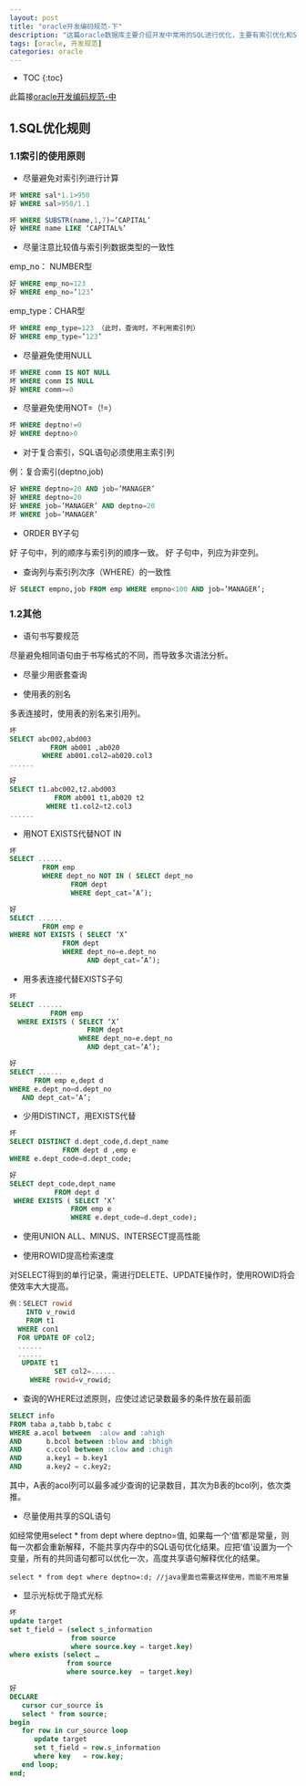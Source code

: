 ```yaml
---
layout: post
title: "oracle开发编码规范-下"
description: "这篇oracle数据库主要介绍开发中常用的SQL进行优化，主要有索引优化和SQL语句的优化"
tags: [oracle, 开发规范]
categories: oracle
---
```


* TOC
{:toc}

此篇接[oracle开发编码规范-中](/blog/oracle/oracle开发编码规范-中/)

## 1.SQL优化规则

### 1.1索引的使用原则

- 尽量避免对索引列进行计算

```sql
坏 WHERE sal*1.1>950
好 WHERE sal>950/1.1
```

```sql
坏 WHERE SUBSTR(name,1,7)=’CAPITAL’
好 WHERE name LIKE ‘CAPITAL%’
```

- 尽量注意比较值与索引列数据类型的一致性

emp_no： NUMBER型

```sql
好 WHERE emp_no=123
好 WHERE emp_no=’123’
```

emp_type：CHAR型

```sql
坏 WHERE emp_type=123 （此时，查询时，不利用索引列）
好 WHERE emp_type=’123’
```

- 尽量避免使用NULL

```sql
坏 WHERE comm IS NOT NULL
坏 WHERE comm IS NULL
好 WHERE comm>=0
```

- 尽量避免使用NOT=（!=）

```sql
坏 WHERE deptno!=0
好 WHERE deptno>0
```

- 对于复合索引，SQL语句必须使用主索引列

例：复合索引(deptno,job)

```sql
好 WHERE deptno=20 AND job=’MANAGER’
好 WHERE deptno=20
好 WHERE job=’MANAGER’ AND deptno=20
坏 WHERE job=’MANAGER’
```

- ORDER BY子句

好 子句中，列的顺序与索引列的顺序一致。
好 子句中，列应为非空列。

- 查询列与索引列次序（WHERE）的一致性

```sql
好 SELECT empno,job FROM emp WHERE empno<100 AND job=’MANAGER’;
```

### 1.2其他

- 语句书写要规范

尽量避免相同语句由于书写格式的不同，而导致多次语法分析。

- 尽量少用嵌套查询

- 使用表的别名

多表连接时，使用表的别名来引用列。

```sql
坏
SELECT abc002,abd003
          FROM ab001 ,ab020
        WHERE ab001.col2=ab020.col3
......
```

```sql
好
SELECT t1.abc002,t2.abd003
           FROM ab001 t1,ab020 t2
         WHERE t1.col2=t2.col3
......
```

- 用NOT EXISTS代替NOT IN

```sql
坏
SELECT ......
        FROM emp
        WHERE dept_no NOT IN ( SELECT dept_no
               FROM dept
               WHERE dept_cat=’A’);

好
SELECT ......
        FROM emp e
WHERE NOT EXISTS ( SELECT ‘X’
             FROM dept
             WHERE dept_no=e.dept_no
                   AND dept_cat=’A’);
```

- 用多表连接代替EXISTS子句

```sql
坏
SELECT ......
          FROM emp
  WHERE EXISTS ( SELECT ‘X’
                   FROM dept
                 WHERE dept_no=e.dept_no
                   AND dept_cat=’A’);

好
SELECT ......
      FROM emp e,dept d
WHERE e.dept_no=d.dept_no
   AND dept_cat=’A’;
```

- 少用DISTINCT，用EXISTS代替

```sql
坏
SELECT DISTINCT d.dept_code,d.dept_name
             FROM dept d ,emp e
WHERE e.dept_code=d.dept_code;

好
SELECT dept_code,dept_name
           FROM dept d
 WHERE EXISTS ( SELECT ‘X’
               FROM emp e
               WHERE e.dept_code=d.dept_code);
```

- 使用UNION ALL、MINUS、INTERSECT提高性能

- 使用ROWID提高检索速度

对SELECT得到的单行记录，需进行DELETE、UPDATE操作时，使用ROWID将会使效率大大提高。

```sql
例：SELECT rowid
    INTO v_rowid
    FROM t1
  WHERE con1
  FOR UPDATE OF col2;
  ......
  ......
   UPDATE t1
           SET col2=......
     WHERE rowid=v_rowid;
```

- 查询的WHERE过滤原则，应使过滤记录数最多的条件放在最前面

```sql
SELECT info
FROM taba a,tabb b,tabc c
WHERE a.acol between  :alow and :ahigh
AND      b.bcol between :blow and :bhigh
AND      c.ccol between :clow and :chigh
AND      a.key1 = b.key1
AND      a.key2 = c.key2;
```
其中，A表的acol列可以最多减少查询的记录数目，其次为B表的bcol列，依次类推。

- 尽量使用共享的SQL语句

如经常使用select * from dept where deptno=值, 如果每一个‘值’都是常量，则每一次都会重新解释，不能共享内存中的SQL语句优化结果。应把‘值’设置为一个变量，所有的共同语句都可以优化一次，高度共享语句解释优化的结果。

    select * from dept where deptno=:d; //java里面也需要这样使用，而能不用常量

- 显示光标优于隐式光标

```sql
坏
update target
set t_field = (select s_information
               from source
               where source.key = target.key)
where exists (select …
              from source
              where source.key  = target.key)

好
DECLARE
   cursor cur_source is
   select * from source;
begin
   for row in cur_source loop
      update target
      set t_field = row.s_information
      where key   = row.key;
   end loop;
end;
```










